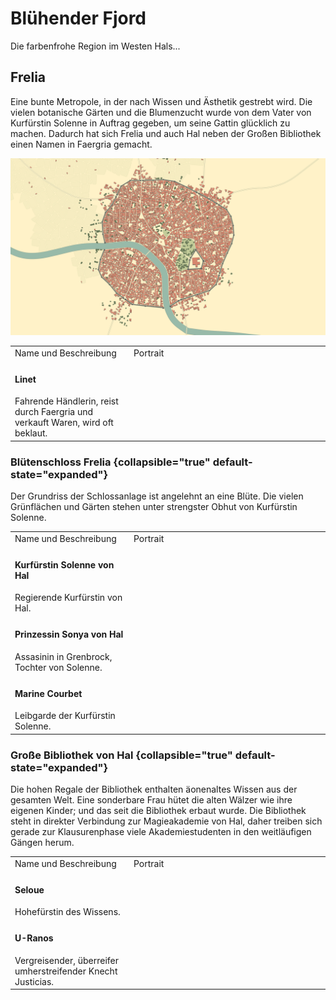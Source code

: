 # Blühender Fjord

Die farbenfrohe Region im Westen Hals...

## Frelia

Eine bunte Metropole, in der nach Wissen und Ästhetik gestrebt wird. Die vielen botanische Gärten und die Blumenzucht
wurde von dem Vater von Kurfürstin Solenne in Auftrag gegeben, um seine Gattin glücklich zu machen. Dadurch hat sich
Frelia und auch Hal neben der Großen Bibliothek einen Namen in Faergria gemacht.

![](../images/places/Hal/Frelia/frelia.png)

<table>
<tr><td>Name und Beschreibung</td><td width="300">Portrait</td></tr>
<!--<tr><td><h4>Frille</h4> Adlige aus der Stadt Stea Brye, Hauptstadt von Mesmudor im Königreich Kradian.</td><td width="300"><img src="frille.png" alt=""/></td></tr>-->
<!--<tr><td><h4>Ignaz Doisneau</h4> Alchemist, bekannt für seine Fähigkeiten.</td><td width="300"><img src="ignaz.png" alt="" /></td></tr>-->
<!--<tr><td><h4>Julianne</h4> Tavernenbesitzerin in Frelia, bekannt für ihre alkoholischen Mischgetränke.</td><td width="300"><img src="julianne.png" alt=""/></td></tr>-->
<tr><td><h4>Linet</h4> Fahrende Händlerin, reist durch Faergria und verkauft Waren, wird oft beklaut.</td><td width="300"><img src="linet.png" alt="" /></td></tr>
</table>

### Blütenschloss Frelia {collapsible="true" default-state="expanded"}

Der Grundriss der Schlossanlage ist angelehnt an eine Blüte. Die vielen Grünflächen und Gärten stehen unter strengster
Obhut von Kurfürstin Solenne.

<table>
<tr><td>Name und Beschreibung</td><td width="300">Portrait</td></tr>
<tr><td><h4>Kurfürstin Solenne von Hal</h4> Regierende Kurfürstin von Hal.</td><td width="300"><img src="solenne.png" alt="" /></td></tr>
<tr><td><h4>Prinzessin Sonya von Hal</h4> Assasinin in Grenbrock, Tochter von Solenne.</td><td width="300"><img src="sonya.png" alt="" /></td></tr>
<tr><td><h4>Marine Courbet</h4> Leibgarde der Kurfürstin Solenne.</td><td width="300"><img src="marine.png" alt="" /></td></tr>
</table>

<!--
## Magieakademie von Hal {collapsible="true" default-state="expanded"}

<table>
<tr><td>Name und Beschreibung</td><td width="300">Portrait</td></tr>
<tr><td><h4>Theodoric</h4> Chef der Magierpolizei in Hal.</td><td width="300"><img src="u-ranos.png" alt=""/></td></tr>
</table>
-->

### Große Bibliothek von Hal {collapsible="true" default-state="expanded"}

Die hohen Regale der Bibliothek enthalten äonenaltes Wissen aus der gesamten Welt. Eine sonderbare Frau hütet die alten
Wälzer wie ihre eigenen Kinder; und das seit die Bibliothek erbaut wurde. Die Bibliothek steht in direkter Verbindung
zur Magieakademie von Hal, daher treiben sich gerade zur Klausurenphase viele Akademiestudenten in den weitläufigen
Gängen herum.

<table>
<tr><td>Name und Beschreibung</td><td width="300">Portrait</td></tr>
<tr><td><h4>Seloue</h4> Hohefürstin des Wissens.</td><td><img src="seloue.png" alt="" /></td></tr>
<tr><td><h4>U-Ranos</h4> Vergreisender, überreifer umherstreifender Knecht Justicias.</td><td width="300"><img src="u-ranos.png" alt=""/></td></tr>
<!--<tr><td><h4>Lavande Violette</h4> Bibliothekarin, bewahrt Wissen in Hal auf.</td><td width="300"><img src="lavande.png" alt="" /></td></tr>-->
</table>